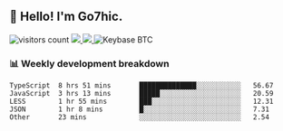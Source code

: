 ## 👋 Hello! I'm Go7hic.

 ![visitors count](https://visitors-by-url-pls-dont-use-this-in-your-repo.vercel.app/Go7hic-github-readme)
 <a href="https://twitter.com/Go7hic">
    <img src="https://img.shields.io/badge/-@Go7hic-1ca0f1?style=flat-square&labelColor=1ca0f1&logo=twitter&logoColor=white&link=https://twitter.com/Go7hic">
   <a/>
   <a href="mailto:gtfx0209@gmail.com">
    <img src="https://img.shields.io/badge/-gtfx0209@gmail.com-c14438?style=flat-square&logo=Gmail&logoColor=white&link=mailto:gtfx0209@gmail.com">
   <a/>
    ![Keybase BTC](https://img.shields.io/keybase/btc/Go7hic)
 <!--
🔭 I’m currently working
🌱 I’m currently learning
💬 Ask me about 
📫 How to reach me: 
⚡ Fun fact: 
-->
 <!--
![My Github Stats](https://github-readme-stats.vercel.app/api?username=Go7hic&show_icons=true&count_private=true)

-->

### 📊 Weekly development breakdown
<!--START_SECTION:waka-->
```text
TypeScript  8 hrs 51 mins       ██████████████░░░░░░░░░░░   56.67 
JavaScript  3 hrs 13 mins       █████░░░░░░░░░░░░░░░░░░░░   20.59 
LESS        1 hr 55 mins        ███░░░░░░░░░░░░░░░░░░░░░░   12.31 
JSON        1 hr 8 mins         █░░░░░░░░░░░░░░░░░░░░░░░░   7.31 
Other       23 mins             ░░░░░░░░░░░░░░░░░░░░░░░░░   2.54
```
<!--END_SECTION:waka-->

